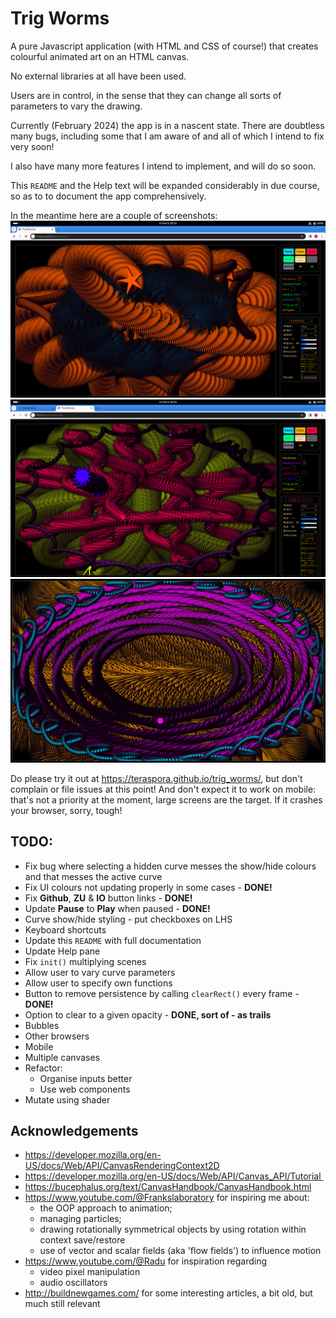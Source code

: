 # Trig Worms

A pure Javascript application (with HTML and CSS of course!) that creates colourful animated art on an HTML canvas.

No external libraries at all have been used.

Users are in control, in the sense that they can change all sorts of parameters to vary the drawing.

Currently (February 2024) the app is in a nascent state.   There are doubtless many bugs, including some that I am aware of and all of which I intend to fix very soon!

I also have many more features I intend to implement, and will do so soon.

This `README` and the Help text will be expanded considerably in due course, so as to to document the app comprehensively.

In the meantime here are a couple of screenshots:
![](media/tw_00.png)
![](media/tw_01.png)
![](media/tw_02.png)


Do please try it out at <https://teraspora.github.io/trig_worms/>, but don't complain or file issues at this point!   And don't expect it to work on mobile:  that's not a priority at the moment, large screens are the target.   If it crashes your browser, sorry, tough!

## TODO:

- Fix bug where selecting a hidden curve messes the show/hide colours and that messes the active curve
- Fix UI colours not updating properly in some cases    - **DONE!**
- Fix **Github**, **ZU** & **IO** button links          - **DONE!**
- Update **Pause** to **Play** when paused              - **DONE!**
- Curve show/hide styling - put checkboxes on LHS
- Keyboard shortcuts
- Update this `README` with full documentation
- Update Help pane
- Fix `init()` multiplying scenes
- Allow user to vary curve parameters
- Allow user to specify own functions
- Button to remove persistence by calling `clearRect()` every frame     - **DONE!**
- Option to clear to a given opacity    - **DONE, sort of - as trails**
- Bubbles
- Other browsers
- Mobile
- Multiple canvases
- Refactor:
  - Organise inputs better
  - Use web components
- Mutate using shader

## Acknowledgements

- https://developer.mozilla.org/en-US/docs/Web/API/CanvasRenderingContext2D
- https://developer.mozilla.org/en-US/docs/Web/API/Canvas_API/Tutorial 
- https://bucephalus.org/text/CanvasHandbook/CanvasHandbook.html
- https://www.youtube.com/@Frankslaboratory for inspiring me about:
  - the OOP approach to animation;
  - managing particles;
  - drawing rotationally symmetrical objects by using rotation within context save/restore
  - use of vector and scalar fields (aka 'flow fields') to influence motion
- https://www.youtube.com/@Radu for inspiration regarding
  - video pixel manipulation
  - audio oscillators
- http://buildnewgames.com/ for some interesting articles, a bit old, but much still relevant

